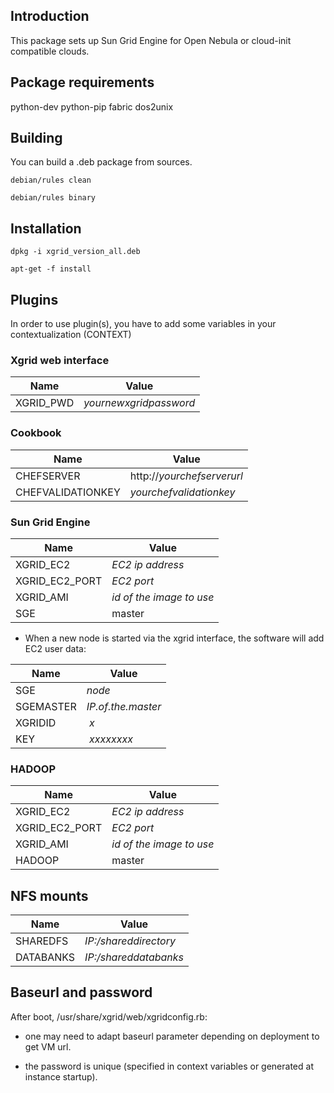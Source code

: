 ## Introduction

This package sets up Sun Grid Engine for Open Nebula or cloud-init compatible
clouds.

## Package requirements

python-dev
python-pip
fabric
dos2unix

## Building

You can build a .deb package from sources.

`debian/rules clean`

`debian/rules binary`

## Installation

`dpkg -i xgrid_version_all.deb`

`apt-get -f install`

## Plugins

In order to use plugin(s), you have to add some variables in your contextualization (CONTEXT)

### Xgrid web interface

Name          | Value
------------- | -------------
XGRID_PWD     | *yournewxgridpassword*

### Cookbook

Name              | Value
------------------| -----------------
CHEFSERVER        | http://*yourchefserverurl*
CHEFVALIDATIONKEY | *yourchefvalidationkey* 

### Sun Grid Engine

Name           | Value
-------------- | --------------
XGRID_EC2      | *EC2 ip address*
XGRID_EC2_PORT | *EC2 port*
XGRID_AMI      | *id of the image to use*
SGE            | master

 - When a new node is started via the xgrid interface, the software will add EC2 user data:

Name          | Value
------------- | -------------
SGE           | *node*
SGEMASTER     | *IP.of.the.master*
XGRIDID       | *x*
KEY | *xxxxxxxx*

### HADOOP

Name           | Value
-------------- | --------------
XGRID_EC2      | *EC2 ip address*
XGRID_EC2_PORT | *EC2 port*
XGRID_AMI      | *id of the image to use*
HADOOP         | master

## NFS mounts

Name          | Value
------------- | -------------
SHAREDFS      | *IP:/shareddirectory*
DATABANKS     |  *IP:/shareddatabanks*

## Baseurl and password

After boot, /usr/share/xgrid/web/xgridconfig.rb:

- one may need to adapt baseurl parameter depending on deployment to get VM url.

- the password is unique (specified in context variables or generated at instance startup).

